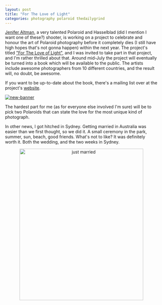 ```yaml
---
layout: post
title: "For The Love of Light"
categories: photography polaroid thedailygrind
---
```

[Jenifer Altman](http://nectarandlight.typepad.com/my_weblog), a very talented Polaroid and Hasselblad (did I mention I want one of these?) shooter, is working on a project to celebrate and honour the art of Polaroid photography before it completely dies (I still have high hopes that's not gonna happen) within the next year. The project's titled ["For The Love of Light"](http://www.fortheloveoflight.com), and I was invited to take part in that project, and I'm rather thrilled about that. Around mid-July the project will eventually be turned into a book which will be available to the public. The artists include awesome photographers from 10 different countries, and the result will, no doubt, be awesome.

If you want to be up-to-date about the book, there's a mailing list over at the project's [website](http://www.fortheloveoflight.com).

<a href="http://www.fortheloveoflight.com" title="For The Love Of Light"><img src="http://img.skitch.com/20080320-c8gh3ctbjbupxd8uguak9xu21m.jpg" alt="new-banner"/></a>

The hardest part for me (as for everyone else involved I'm sure) will be to pick two Polaroids that can state the love for the most unique kind of photograph.

In other news, I got hitched in Sydney. Getting married in Australia was easier than we first thought, so we did it. A small ceremony in the park, summer, sun, beach, good friends. What's not to like? It was definitely worth it. Both the wedding, and the two weeks in Sydney.

<div style="text-align:center;"><a href="http://www.flickr.com/photos/88467464@N00/2336841807" title="View 'just married' on Flickr.com"><img src="http://farm3.static.flickr.com/2348/2336841807_465737e34c.jpg" alt="just married" border="0" width="409" height="500" /></a></div>
<br/>